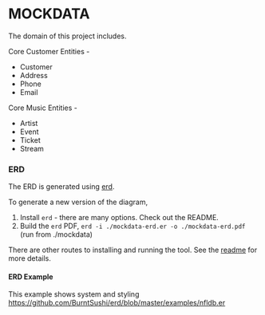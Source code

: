 # MOCKDATA

The domain of this project includes.

Core Customer Entities -

* Customer
* Address
* Phone
* Email

Core Music Entities -

* Artist
* Event
* Ticket
* Stream

### ERD

The ERD is generated using [erd](https://github.com/BurntSushi/erd).

To generate a new version of the diagram,

1) Install `erd` - there are many options. Check out the README.
2) Build the `erd` PDF, `erd -i ./mockdata-erd.er -o ./mockdata-erd.pdf` (run from ./mockdata)

There are other routes to installing and running the tool. See the [readme](https://github.com/BurntSushi/erd) for more details.

#### ERD Example

This example shows system and styling 
https://github.com/BurntSushi/erd/blob/master/examples/nfldb.er